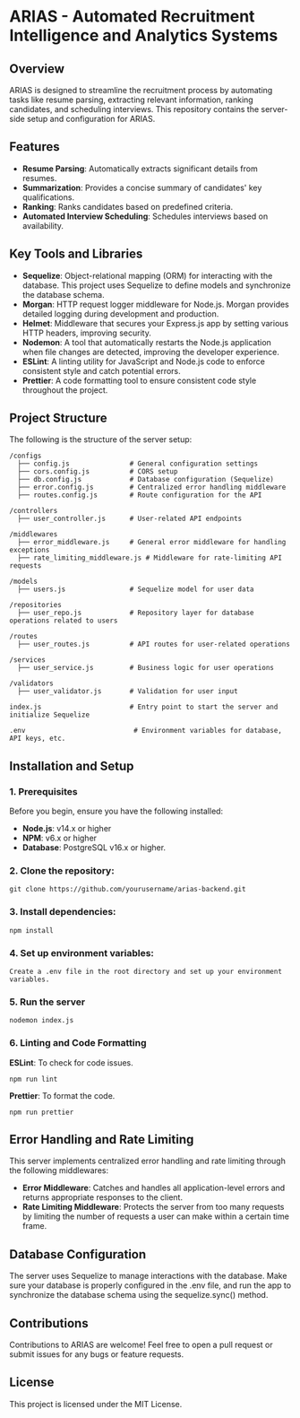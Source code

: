 # ARIAS - Automated Recruitment Intelligence and Analytics Systems

## Overview
ARIAS is designed to streamline the recruitment process by automating tasks like resume parsing, extracting relevant information, ranking candidates, and scheduling interviews. This repository contains the server-side setup and configuration for ARIAS.

## Features
- **Resume Parsing**: Automatically extracts significant details from resumes.
- **Summarization**: Provides a concise summary of candidates' key qualifications.
- **Ranking**: Ranks candidates based on predefined criteria.
- **Automated Interview Scheduling**: Schedules interviews based on availability.

## Key Tools and Libraries
- **Sequelize**: Object-relational mapping (ORM) for interacting with the database. This project uses Sequelize to define models and synchronize the database schema.
- **Morgan**: HTTP request logger middleware for Node.js. Morgan provides detailed logging during development and production.
- **Helmet**: Middleware that secures your Express.js app by setting various HTTP headers, improving security.
- **Nodemon**: A tool that automatically restarts the Node.js application when file changes are detected, improving the developer experience.
- **ESLint**: A linting utility for JavaScript and Node.js code to enforce consistent style and catch potential errors.
- **Prettier**: A code formatting tool to ensure consistent code style throughout the project.

## Project Structure
The following is the structure of the server setup:

    /configs
      ├── config.js               # General configuration settings
      ├── cors.config.js          # CORS setup
      ├── db.config.js            # Database configuration (Sequelize)
      ├── error.config.js         # Centralized error handling middleware
      ├── routes.config.js        # Route configuration for the API
    
    /controllers
      ├── user_controller.js      # User-related API endpoints
    
    /middlewares
      ├── error_middleware.js     # General error middleware for handling exceptions
      ├── rate_limiting_middleware.js # Middleware for rate-limiting API requests
    
    /models
      ├── users.js                # Sequelize model for user data
    
    /repositories
      ├── user_repo.js            # Repository layer for database operations related to users
    
    /routes
      ├── user_routes.js          # API routes for user-related operations
    
    /services
      ├── user_service.js         # Business logic for user operations
    
    /validators
      ├── user_validator.js       # Validation for user input
    
    index.js                      # Entry point to start the server and initialize Sequelize
    
    .env                           # Environment variables for database, API keys, etc.

## Installation and Setup
### 1. Prerequisites
Before you begin, ensure you have the following installed:
- **Node.js**: v14.x or higher
- **NPM**: v6.x or higher
- **Database**: PostgreSQL v16.x or higher.
  
### 2. Clone the repository:
    git clone https://github.com/yourusername/arias-backend.git
### 3. Install dependencies:
    npm install
### 4. Set up environment variables:
    Create a .env file in the root directory and set up your environment variables.
### 5. Run the server
    nodemon index.js
### 6. Linting and Code Formatting
**ESLint**: To check for code issues.
    
    npm run lint

**Prettier**: To format the code.
    
    npm run prettier


## Error Handling and Rate Limiting
This server implements centralized error handling and rate limiting through the following middlewares:
- **Error Middleware**: Catches and handles all application-level errors and returns appropriate responses to the client.
- **Rate Limiting Middleware**: Protects the server from too many requests by limiting the number of requests a user can make within a certain time frame.

## Database Configuration
The server uses Sequelize to manage interactions with the database. Make sure your database is properly configured in the .env file, and run the app to synchronize the database schema using the sequelize.sync() method.

## Contributions
Contributions to ARIAS are welcome! Feel free to open a pull request or submit issues for any bugs or feature requests.

## License
This project is licensed under the MIT License.

